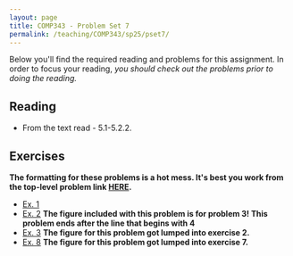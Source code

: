 ```yaml
---
layout: page
title: COMP343 - Problem Set 7
permalink: /teaching/COMP343/sp25/pset7/
---
```



Below you'll find the required reading and problems for this assignment. In order to focus your reading, *you should check out the problems prior to doing the reading.* 

## Reading

*   From the text read - 5.1-5.2.2.

## Exercises

**The formatting for these problems is a hot mess.  It's best you work from the top-level problem link [HERE](https://aimacode.github.io/aima-exercises/game-playing-exercises/).** 

*  [Ex. 1](https://aimacode.github.io/aima-exercises/game-playing-exercises/ex_1/)
*  [Ex. 2](https://aimacode.github.io/aima-exercises/game-playing-exercises/ex_2/) **The figure included with this problem is for problem 3! This problem ends after the line that begins with 4**
*  [Ex. 3](https://aimacode.github.io/aima-exercises/game-playing-exercises/ex_3/) **The figure for this problem got lumped into exercise 2.**
*  [Ex. 8](https://aimacode.github.io/aima-exercises/game-playing-exercises/ex_8/) **The figure for this problem got lumped into exercise 7.**
